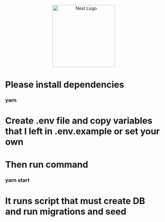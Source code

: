 <p align="center">
  <a href="http://nestjs.com/" target="blank"><img src="https://nestjs.com/img/logo-small.svg" width="200" alt="Nest Logo" /></a>
</p>

[circleci-image]: https://img.shields.io/circleci/build/github/nestjs/nest/master?token=abc123def456
[circleci-url]: https://circleci.com/gh/nestjs/nest

# Please install dependencies

### yarn

# Create .env file and copy variables that I left in .env.example or set your own

# Then run command

### yarn start

# It runs script that must create DB and run migrations and seed

